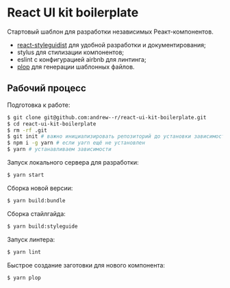 # React UI kit boilerplate

Стартовый шаблон для разработки независимых Реакт-компонентов.

- [react-styleguidist](https://github.com/sapegin/react-styleguidist) для удобной разработки и документирования;
- stylus для стилизации компонентов;
- eslint с конфигурацией airbnb для линтинга;
- [plop](https://github.com/amwmedia/plop) для генерации шаблонных файлов.

## Рабочий процесс

Подготовка к работе:

```bash
$ git clone git@github.com:andrew--r/react-ui-kit-boilerplate.git
$ cd react-ui-kit-boilerplate
$ rm -rf .git
$ git init # важно инициализировать репозиторий до установки зависимостей, чтобы правильно установился прекоммит-хук
$ npm i -g yarn # если yarn ещё не установлен
$ yarn # устанавливаем зависимости
```

Запуск локального сервера для разработки:

```bash
$ yarn start
```

Сборка новой версии:

```bash
$ yarn build:bundle
```

Сборка стайлгайда:

```bash
$ yarn build:styleguide
```

Запуск линтера:

```bash
$ yarn lint
```

Быстрое создание заготовки для нового компонента:

```bash
$ yarn plop
```
